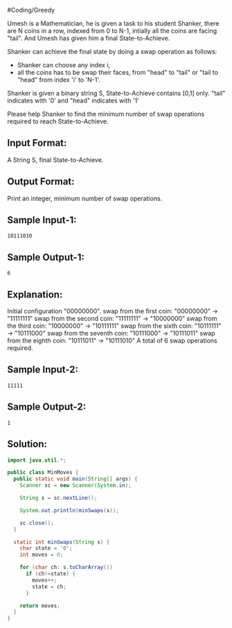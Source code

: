 #Coding/Greedy 

Umesh is a Mathematician, he is given a task to his student Shanker, there are N coins in a row, indexed from 0 to N-1, intially all the coins are facing "tail". And Umesh has given him a final State-to-Achieve.

Shanker can achieve the final state by doing a swap operation as follows:
 - Shanker can choose any index i, 
 - all the coins has to be swap their faces, from "head" to "tail" or "tail to "head" from index 'i' to 'N-1'.

Shanker is given a binary string S, State-to-Achieve contains \[0,1] only. "tail" indicates with '0' and "head" indicates with '1'

Please help Shanker to find the minimum number of swap operations required to reach State-to-Achieve.


Input Format:
-------------
A String S, final State-to-Achieve.

Output Format:
--------------
Print an integer, minimum number of swap operations.


Sample Input-1:
---------------
```
10111010
```

Sample Output-1:
----------------
```
6
```

Explanation: 
------------
Initial configuration "00000000".
swap from the first coin: "00000000" -> "11111111"
swap from the second coin: "11111111" -> "10000000"
swap from the third coin: "10000000" -> "10111111"
swap from the sixth coin: "10111111" -> "10111000"
swap from the seventh coin: "10111000" -> "10111011"
swap from the eighth coin: "10111011" -> "10111010"
A total of 6 swap operations required.


Sample Input-2:
---------------
```
11111
```

Sample Output-2:
----------------
```
1
```

## Solution:

```java
import java.util.*;

public class MinMoves {
  public static void main(String[] args) {
    Scanner sc = new Scanner(System.in);

    String s = sc.nextLine();

    System.out.println(minSwaps(s));

    sc.close();
  }

  static int minSwaps(String s) {
    char state = '0';
    int moves = 0;

    for (char ch: s.toCharArray())
      if (ch!=state) {
        moves++;
        state = ch;
      }

    return moves;
  }
}
```
